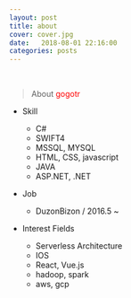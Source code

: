 ```yaml
---
layout: post
title: about
cover: cover.jpg
date:   2018-08-01 22:16:00
categories: posts
---
```

<br/>

> About <font color="red">gogotr</font>

- Skill
  * C#
  * SWIFT4
  * MSSQL, MYSQL
  * HTML, CSS, javascript
  * JAVA
  * ASP.NET, .NET


- Job
  * DuzonBizon / 2016.5 ~


- Interest Fields
  - Serverless Architecture
  - IOS
  - React, Vue.js
  - hadoop, spark
  - aws, gcp
